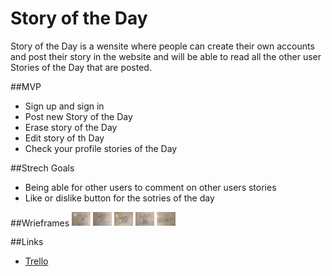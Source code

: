 # Story of the Day

Story of the Day is a wensite where people can create their own accounts and post their story in the website and will be able to read all the other user Stories of the Day that are posted.

##MVP
* Sign up and sign in
* Post new Story of the Day
* Erase story of the Day
* Edit story of th Day
* Check your profile stories of the Day

##Strech Goals
* Being able for other users to comment on other users stories
* Like or dislike button for the sotries of the day

##Wrieframes
<img src="./assets/1.jpg" style="width: 30px;">
<img src="./assets/2.jpg" style="width: 30px;">
<img src="./assets/3.jpg" style="width: 30px;">
<img src="./assets/4.jpg" style="width: 30px;">
<img src="./assets/ERD.jpg" style="width: 30px;">


##Links

* [Trello](https://trello.com/b/Dfe71iIC/project-2)
